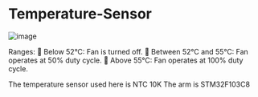 # Temperature-Sensor
![image](https://github.com/3bdallaaa/Temperature-Sensor/assets/118936824/8d7bfd24-13a3-42e1-9b45-21833b9fc903)

Ranges:
 Below 52°C: Fan is turned off.
 Between 52°C and 55°C: Fan operates at 50% duty cycle.
 Above 55°C: Fan operates at 100% duty cycle.

The temperature sensor used here is NTC 10K
The arm is STM32F103C8
